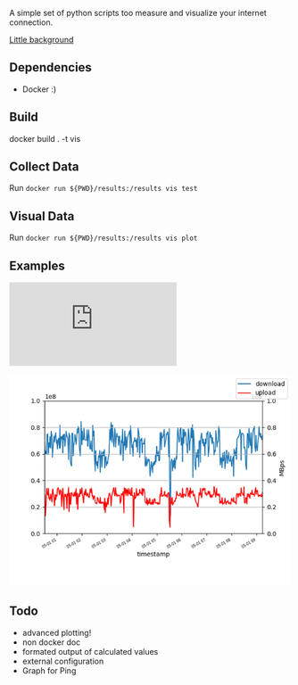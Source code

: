 A simple set of python scripts too measure and visualize your internet connection.

[Little background](https://knowledge.rootknecht.net/testing-internet-connection)

## Dependencies

- Docker :)

## Build

docker build . -t vis

## Collect Data

Run `docker run ${PWD}/results:/results vis test`

## Visual Data

Run `docker run ${PWD}/results:/results vis plot`

## Examples

![Data](https://repo.rootknecht.net/open/vis-bandwidth/raw/master/results/speedtest.log)

![Plot](./results/bandwidth.png)

## Todo

- advanced plotting!
- non docker doc
- formated output of calculated values
- external configuration
- Graph for Ping
